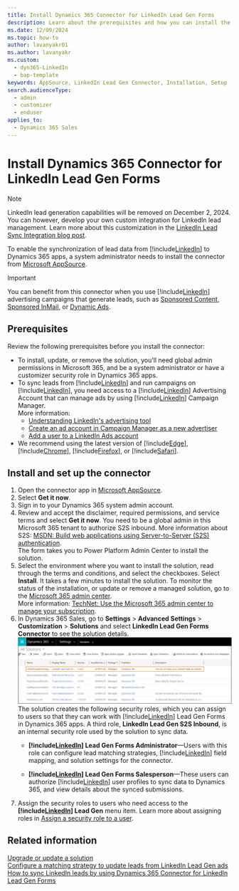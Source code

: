```yaml
---
title: Install Dynamics 365 Connector for LinkedIn Lead Gen Forms
description: Learn about the prerequisites and how you can install the LinkedIn Connector for your Dynamics 365 organization.
ms.date: 12/09/2024
ms.topic: how-to
author: lavanyakr01
ms.author: lavanyakr
ms.custom: 
  - dyn365-LinkedIn
  - bap-template
keywords: AppSource, LinkedIn Lead Gen Connector, Installation, Setup
search.audienceType: 
  - admin
  - customizer
  - enduser
applies_to: 
  - Dynamics 365 Sales
---
```


# Install Dynamics 365 Connector for LinkedIn Lead Gen Forms

> [!NOTE]
> LinkedIn lead generation capabilities will be removed on December 2, 2024. You can however, develop your own custom integration for LinkedIn lead management. Learn more about this customization in the [LinkedIn Lead Sync Integration blog post](https://community.dynamics.com/blogs/post/?postid=fb6ed89f-67a1-ef11-8a69-7c1e520b1f9b).

To enable the synchronization of lead data from [!include[LinkedIn](../../includes/pn-linkedin.md)] to Dynamics 365 apps, a system administrator needs to install the connector from [Microsoft AppSource](https://go.microsoft.com/fwlink/p/?linkid=850928).

> [!IMPORTANT]
> You can benefit from this connector when you use [!include[LinkedIn](../../includes/pn-linkedin.md)] advertising campaigns that generate leads, such as [Sponsored Content](https://business.linkedin.com/marketing-solutions/native-advertising/), [Sponsored InMail](https://business.linkedin.com/marketing-solutions/sponsored-inmail), or [Dynamic Ads](https://business.linkedin.com/marketing-solutions/dynamic-ads).

## Prerequisites

Review the following prerequisites before you install the connector:

- To install, update, or remove the solution, you’ll need global admin permissions in Microsoft 365, and be a system administrator or have a customizer security role in Dynamics 365 apps.  
- To sync leads from [!include[LinkedIn](../../includes/pn-linkedin.md)] and run campaigns on [!include[LinkedIn](../../includes/pn-linkedin.md)], you need access to a [!include[LinkedIn](../../includes/pn-linkedin.md)] Advertising Account that can manage ads by using [!include[LinkedIn](../../includes/pn-linkedin.md)] Campaign Manager.    
  More information: 
  - [Understanding LinkedIn's advertising tool](https://www.linkedin.com/help/lms/answer/56969)  
  - [Create an ad account in Campaign Manager as a new advertiser](https://www.linkedin.com/help/lms/topics/8121/8122/5749)  
  - [Add a user to a LinkedIn Ads account](https://www.linkedin.com/help/lms/answer/5753)  
- We recommend using the latest version of [!include[Edge](../../includes/pn-microsoft-edge.md)], [!include[Chrome](../../includes/tn-google-chrome.md)], [!include[Firefox](../../includes/tn-mozilla-firefox.md)], or [!include[Safari](../../includes/tn-apple-safari.md)].  

## Install and set up the connector

1. Open the connector app in [Microsoft AppSource](https://go.microsoft.com/fwlink/p/?linkid=850928).  
1. Select **Get it now**.  
1. Sign in to your Dynamics 365 system admin account.  
1. Review and accept the disclaimer, required permissions, and service terms and select **Get it now**. You need to be a global admin in this Microsoft 365 tenant to authorize S2S inbound. More information about S2S: [MSDN: Build web applications using Server-to-Server (S2S) authentication](/previous-versions/dynamicscrm-2016/developers-guide/mt790168(v=crm.8)).  
    The form takes you to Power Platform Admin Center to install the solution.  
1. Select the environment where you want to install the solution, read through the terms and conditions, and select the checkboxes. Select **Install**.
   It takes a few minutes to install the solution. To monitor the status of the installation, or update or remove a managed solution, go to the [Microsoft 365 admin center](https://admin.microsoft.com/).  
   More information: [TechNet: Use the Microsoft 365 admin center to manage your subscription](/power-platform/admin/use-office-365-admin-center-manage-subscription).  
1. In Dynamics 365 Sales, go to **Settings** > **Advanced Settings** > **Customization** > **Solutions** and select **LinkedIn Lead Gen Forms Connector** to see the solution details.  
   ![LinkedIn Lead Gen Forms Connector solution detail.](media/Solution-details.png "LinkedIn Lead Gen Forms Connector solution details")  
    The solution creates the following security roles, which you can assign to users so that they can work with [!include[LinkedIn](../../includes/pn-linkedin.md)] Lead Gen Forms in Dynamics 365 apps. A third role, **LinkedIn Lead Gen S2S Inbound**, is an internal security role used by the solution to sync data.  
    - **[!include[LinkedIn](../../includes/pn-linkedin.md)] Lead Gen Forms Administrator**&mdash;Users with this role can configure lead matching strategies, [!include[LinkedIn](../../includes/pn-linkedin.md)] field mapping, and solution settings for the connector.

    - **[!include[LinkedIn](../../includes/pn-linkedin.md)] Lead Gen Forms Salesperson**&mdash;These users can authorize [!include[LinkedIn](../../includes/pn-linkedin.md)] user profiles to sync data to Dynamics 365, and view details about the synced submissions.  
1. Assign the security roles to users who need access to the **[!include[LinkedIn](../../includes/pn-linkedin.md)] Lead Gen** menu item. Learn more about assigning roles in [Assign a security role to a user](/power-platform/admin/assign-security-roles).

## Related information

[Upgrade or update a solution](/power-apps/maker/data-platform/update-solutions)  
[Configure a matching strategy to update leads from LinkedIn Lead Gen ads](configure-matching-strategy.md)  
[How to sync LinkedIn leads by using Dynamics 365 Connector for LinkedIn Lead Gen Forms](sync-linkedin-leads.md)  
